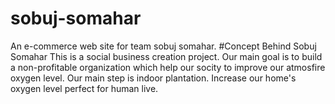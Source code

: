 # sobuj-somahar
An e-commerce web site for team sobuj somahar.
#Concept Behind Sobuj Somahar
This is a social business creation project. Our main goal is to build a non-profitable organization which help our socity to improve our atmosfire oxygen level. Our main step is indoor plantation. Increase our home's oxygen level perfect for human live.
